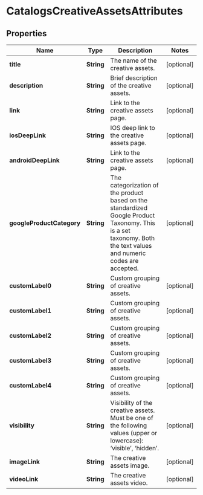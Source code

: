 

# CatalogsCreativeAssetsAttributes


## Properties

Name | Type | Description | Notes
------------ | ------------- | ------------- | -------------
**title** | **String** | The name of the creative assets. |  [optional]
**description** | **String** | Brief description of the creative assets. |  [optional]
**link** | **String** | Link to the creative assets page. |  [optional]
**iosDeepLink** | **String** | IOS deep link to the creative assets page. |  [optional]
**androidDeepLink** | **String** | Link to the creative assets page. |  [optional]
**googleProductCategory** | **String** | The categorization of the product based on the standardized Google Product Taxonomy. This is a set taxonomy. Both the text values and numeric codes are accepted. |  [optional]
**customLabel0** | **String** | Custom grouping of creative assets. |  [optional]
**customLabel1** | **String** | Custom grouping of creative assets. |  [optional]
**customLabel2** | **String** | Custom grouping of creative assets. |  [optional]
**customLabel3** | **String** | Custom grouping of creative assets. |  [optional]
**customLabel4** | **String** | Custom grouping of creative assets. |  [optional]
**visibility** | **String** | Visibility of the creative assets. Must be one of the following values (upper or lowercase): ‘visible’, ‘hidden’. |  [optional]
**imageLink** | **String** | The creative assets image. |  [optional]
**videoLink** | **String** | The creative assets video. |  [optional]



